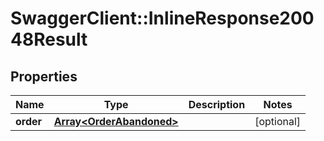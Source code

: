 # SwaggerClient::InlineResponse20048Result

## Properties
Name | Type | Description | Notes
------------ | ------------- | ------------- | -------------
**order** | [**Array&lt;OrderAbandoned&gt;**](OrderAbandoned.md) |  | [optional] 


